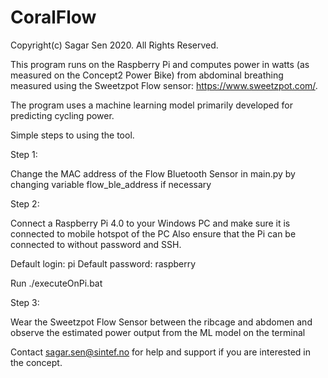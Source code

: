 # CoralFlow
Copyright(c) Sagar Sen 2020. All Rights Reserved.

This program runs on the Raspberry Pi and computes power in watts (as measured on the Concept2 Power Bike) from abdominal breathing measured using the Sweetzpot Flow sensor: https://www.sweetzpot.com/.

The program uses a machine learning model primarily developed for predicting cycling power.


Simple steps to using the tool.


Step 1: 

Change the MAC address of the Flow Bluetooth Sensor in main.py by changing variable flow_ble_address if necessary


Step 2:

Connect a Raspberry Pi 4.0 to your Windows PC and make sure it is connected to mobile hotspot of the PC
Also ensure that the Pi can be connected to without password and SSH.

Default login: pi
Default password: raspberry

Run ./executeOnPi.bat

Step 3:

Wear the Sweetzpot Flow Sensor between the ribcage and abdomen and observe the estimated power output from the ML model on the terminal


Contact sagar.sen@sintef.no for help and support if you are interested in the concept.



